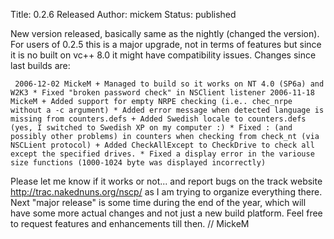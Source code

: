 Title: 0.2.6 Released
Author: mickem
Status: published

New version released, basically same as the nightly (changed the
version). For users of 0.2.5 this is a major upgrade, not in terms of
features but since it is no built on vc++ 8.0 it might have
compatibility issues. Changes since last builds are:

     2006-12-02 MickeM + Managed to build so it works on NT 4.0 (SP6a) and W2K3 * Fixed "broken password check" in NSClient listener 2006-11-18 MickeM + Added support for empty NRPE checking (i.e.. chec_nrpe without a -c argument) * Added error message when detected language is missing from counters.defs + Added Swedish locale to counters.defs (yes, I switched to Swedish XP on my computer :) * Fixed : (and possibly other problems) in counters when checking from check_nt (via NSCLient protocol) + Added CheckAllExcept to CheckDrive to check all except the specified drives. * Fixed a display error in the variouse size functions (1000-1024 byte was displayed incorrectly) 

Please let me know if it works or not... and report bugs on the track
website http://trac.nakednuns.org/nscp/ as I am trying to organize
everything there. Next "major release" is some time during the end of
the year, which will have some more actual changes and not just a new
build platform. Feel free to request features and enhancements till
then. // MickeM
